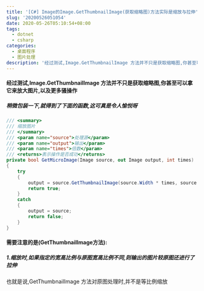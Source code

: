 ```yaml
---
title: '[C#] Image的Image.GetThumbnailImage(获取缩略图)方法实际是缩放与拉伸'
slug: '20200526051054'
date: 2020-05-26T05:10:54+08:00
tags:
  - dotnet
  - csharp
categories:
  - 桌面程序
  - 图片处理
description: '经过测试,Image.GetThumbnailImage 方法并不只是获取缩略图,你甚至可以拿它来放大图片,以及更多骚操作稍微包装一下,就得到了下面的函数,这可真是令人愉悦呀/// <summary>/// 缩放图片/// </summary>/// <param name="source">处理源</param>/// <param name="output">输出</param>/// <param name="'
---
```


#### 经过测试,Image.GetThumbnailImage 方法并不只是获取缩略图,你甚至可以拿它来放大图片,以及更多骚操作

##### 稍微包装一下,就得到了下面的函数,这可真是令人愉悦呀


```csharp
/// <summary>
/// 缩放图片
/// </summary>
/// <param name="source">处理源</param>
/// <param name="output">输出</param>
/// <param name="times">倍数</param>
/// <returns>表示操作是否成功</returns>
private bool GetMicroImage(Image source, out Image output, int times)
{
    try
    {
        output = source.GetThumbnailImage(source.Width * times, source.Height * times , () => false, IntPtr.Zero);
        return true;
    }
    catch
    {
        output = source;
        return false;
    }
}

```

#### 需要注意的是(GetThumbnailImage方法):

##### 1.缩放时,如果指定的宽高比例与原图宽高比例不同,则输出的图片较原图还进行了拉伸

也就是说,GetThumbnailImage 方法对原图处理时,并不是等比例缩放
